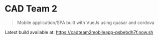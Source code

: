 # CAD Team 2

> Mobile application/SPA built with VueJs using quasar and cordova

Latest build available at: <https://cadteam2mobileapp-psbebdh7f.now.sh>
